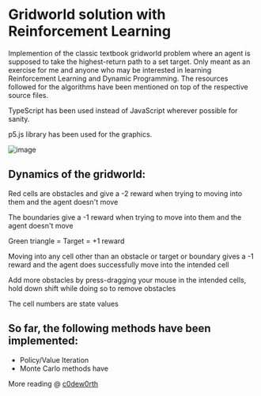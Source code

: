 # Gridworld solution with Reinforcement Learning
Implemention of the classic textbook gridworld problem where an agent is supposed to take the highest-return path to a set target.
Only meant as an exercise for me and anyone who may be interested in learning Reinforcement Learning and Dynamic Programming.
The resources followed for the algorithms have been mentioned on top of the respective source files.

TypeScript has been used instead of JavaScript wherever possible for sanity.

p5.js library has been used for the graphics.

![image](https://github.com/user-attachments/assets/2be6088b-56f7-473a-84f4-7df465561772)

## Dynamics of the gridworld:
Red cells are obstacles and give a -2 reward when trying to moving into them and the agent doesn't move

The boundaries give a -1 reward when trying to move into them and the agent doesn't move

Green triangle = Target = +1 reward

Moving into any cell other than an obstacle or target or boundary gives a -1 reward and the agent does successfully move into the intended cell

Add more obstacles by press-dragging your mouse in the intended cells, hold down shift while doing so to remove obstacles

The cell numbers are state values

## So far, the following methods have been implemented:
- Policy/Value Iteration
- Monte Carlo methods have

More reading @ [c0dew0rth](https://c0dew0rth.blogspot.com/2025/06/a-bit-about-dynamic-programming-and.html)
